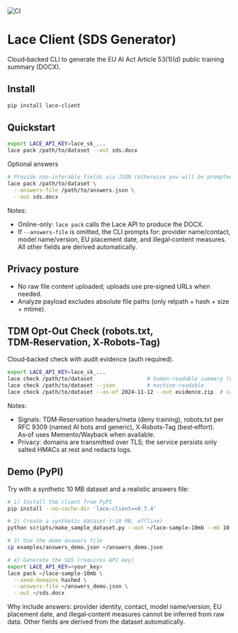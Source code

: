 ![CI](https://github.com/matthew-hansen-605/lace-client/actions/workflows/ci.yml/badge.svg)

# Lace Client (SDS Generator)

Cloud‑backed CLI to generate the EU AI Act Article 53(1)(d) public training summary (DOCX).

## Install
```bash
pip install lace-client
```

## Quickstart
```bash
export LACE_API_KEY=lace_sk_...
lace pack /path/to/dataset --out sds.docx
```

Optional answers
```bash
# Provide non‑inferable fields via JSON (otherwise you will be prompted)
lace pack /path/to/dataset \
  --answers-file /path/to/answers.json \
  --out sds.docx
```
Notes:
- Online-only: `lace pack` calls the Lace API to produce the DOCX.
- If `--answers-file` is omitted, the CLI prompts for: provider name/contact, model name/version, EU placement date, and illegal‑content measures. All other fields are derived automatically.

## Privacy posture
- No raw file content uploaded; uploads use pre‑signed URLs when needed.
- Analyze payload excludes absolute file paths (only relpath + hash + size + mtime).

## TDM Opt‑Out Check (robots.txt, TDM‑Reservation, X‑Robots‑Tag)
Cloud‑backed check with audit evidence (auth required).

```bash
export LACE_API_KEY=lace_sk_...
lace check /path/to/dataset                 # human‑readable summary (default)
lace check /path/to/dataset --json          # machine‑readable
lace check /path/to/dataset --as-of 2024-11-12 --out evidence.zip  # save evidence
```

Notes:
- Signals: TDM‑Reservation headers/meta (deny training), robots.txt per RFC 9309 (named AI bots and generic), X‑Robots‑Tag (best‑effort). As‑of uses Memento/Wayback when available.
- Privacy: domains are transmitted over TLS; the service persists only salted HMACs at rest and redacts logs.

## Demo (PyPI)
Try with a synthetic 10 MB dataset and a realistic answers file:

```bash
# 1) Install the client from PyPI
pip install --no-cache-dir 'lace-client==0.7.4'

# 2) Create a synthetic dataset (~10 MB, offline)
python scripts/make_sample_dataset.py --out ~/lace-sample-10mb --mb 10

# 3) Use the demo answers file
cp examples/answers_demo.json ~/answers_demo.json

# 4) Generate the SDS (requires API key)
export LACE_API_KEY=<your_key>
lace pack ~/lace-sample-10mb \
  --send-domains hashed \
  --answers-file ~/answers_demo.json \
  --out ~/sds.docx
```

Why include answers: provider identity, contact, model name/version, EU placement date, and illegal‑content measures cannot be inferred from raw data. Other fields are derived from the dataset automatically.
